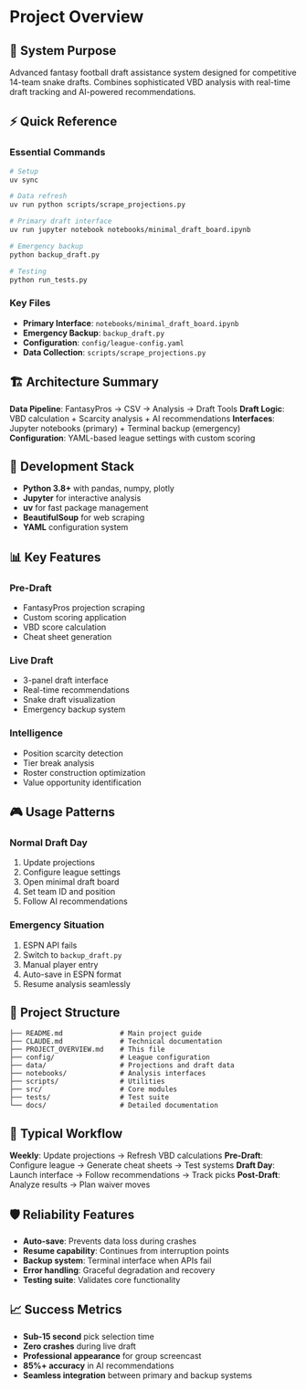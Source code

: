# Project Overview

## 🎯 System Purpose

Advanced fantasy football draft assistance system designed for competitive 14-team snake drafts. Combines sophisticated VBD analysis with real-time draft tracking and AI-powered recommendations.

## ⚡ Quick Reference

### Essential Commands
```bash
# Setup
uv sync

# Data refresh
uv run python scripts/scrape_projections.py

# Primary draft interface
uv run jupyter notebook notebooks/minimal_draft_board.ipynb

# Emergency backup
python backup_draft.py

# Testing
python run_tests.py
```

### Key Files
- **Primary Interface**: `notebooks/minimal_draft_board.ipynb`
- **Emergency Backup**: `backup_draft.py`
- **Configuration**: `config/league-config.yaml`
- **Data Collection**: `scripts/scrape_projections.py`

## 🏗️ Architecture Summary

**Data Pipeline**: FantasyPros → CSV → Analysis → Draft Tools
**Draft Logic**: VBD calculation + Scarcity analysis + AI recommendations
**Interfaces**: Jupyter notebooks (primary) + Terminal backup (emergency)
**Configuration**: YAML-based league settings with custom scoring

## 🔧 Development Stack

- **Python 3.8+** with pandas, numpy, plotly
- **Jupyter** for interactive analysis
- **uv** for fast package management
- **BeautifulSoup** for web scraping
- **YAML** configuration system

## 📊 Key Features

### Pre-Draft
- FantasyPros projection scraping
- Custom scoring application
- VBD score calculation
- Cheat sheet generation

### Live Draft
- 3-panel draft interface
- Real-time recommendations
- Snake draft visualization
- Emergency backup system

### Intelligence
- Position scarcity detection
- Tier break analysis
- Roster construction optimization
- Value opportunity identification

## 🎮 Usage Patterns

### Normal Draft Day
1. Update projections
2. Configure league settings
3. Open minimal draft board
4. Set team ID and position
5. Follow AI recommendations

### Emergency Situation
1. ESPN API fails
2. Switch to `backup_draft.py`
3. Manual player entry
4. Auto-save in ESPN format
5. Resume analysis seamlessly

## 📁 Project Structure

```
├── README.md              # Main project guide
├── CLAUDE.md              # Technical documentation
├── PROJECT_OVERVIEW.md    # This file
├── config/                # League configuration
├── data/                  # Projections and draft data
├── notebooks/             # Analysis interfaces
├── scripts/               # Utilities
├── src/                   # Core modules
├── tests/                 # Test suite
└── docs/                  # Detailed documentation
```

## 🔄 Typical Workflow

**Weekly**: Update projections → Refresh VBD calculations
**Pre-Draft**: Configure league → Generate cheat sheets → Test systems
**Draft Day**: Launch interface → Follow recommendations → Track picks
**Post-Draft**: Analyze results → Plan waiver moves

## 🛡️ Reliability Features

- **Auto-save**: Prevents data loss during crashes
- **Resume capability**: Continues from interruption points
- **Backup system**: Terminal interface when APIs fail
- **Error handling**: Graceful degradation and recovery
- **Testing suite**: Validates core functionality

## 📈 Success Metrics

- **Sub-15 second** pick selection time
- **Zero crashes** during live draft
- **Professional appearance** for group screencast
- **85%+ accuracy** in AI recommendations
- **Seamless integration** between primary and backup systems